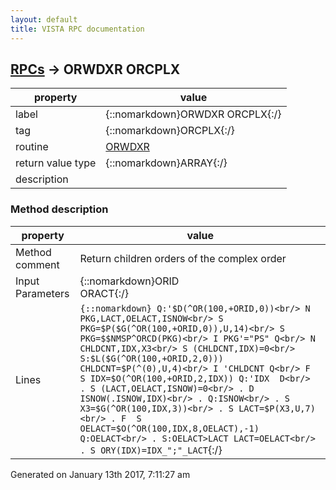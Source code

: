 ```yaml
---
layout: default
title: VISTA RPC documentation
---
```




## [RPCs](TableOfContent.md) &#8594; ORWDXR ORCPLX 

 property | value 
--- | --- 
 label | {::nomarkdown}ORWDXR ORCPLX{:/}
 tag | {::nomarkdown}ORCPLX{:/}
 routine | [ORWDXR](http://code.osehra.org/dox/Routine_ORWDXR_source.html)
 return value type | {::nomarkdown}ARRAY{:/}
 description | 


### Method description

 property | value 
 --- | --- 
 Method comment | Return children orders of the complex order
 Input Parameters | {::nomarkdown}ORID<br/>ORACT{:/}
 Lines | ```{::nomarkdown} Q:'$D(^OR(100,+ORID,0))<br/> N PKG,LACT,OELACT,ISNOW<br/> S PKG=$P($G(^OR(100,+ORID,0)),U,14)<br/> S PKG=$$NMSP^ORCD(PKG)<br/> I PKG'="PS" Q<br/> N CHLDCNT,IDX,X3<br/> S (CHLDCNT,IDX)=0<br/> S:$L($G(^OR(100,+ORID,2,0))) CHLDCNT=$P(^(0),U,4)<br/> I 'CHLDCNT Q<br/> F  S IDX=$O(^OR(100,+ORID,2,IDX)) Q:'IDX  D<br/> . S (LACT,OELACT,ISNOW)=0<br/> . D ISNOW(.ISNOW,IDX)<br/> . Q:ISNOW<br/> . S X3=$G(^OR(100,IDX,3))<br/> . S LACT=$P(X3,U,7)<br/> . F  S OELACT=$O(^OR(100,IDX,8,OELACT),-1) Q:OELACT<br/> . S:OELACT>LACT LACT=OELACT<br/> . S ORY(IDX)=IDX_";"_LACT```{:/}




 Generated on January 13th 2017, 7:11:27 am